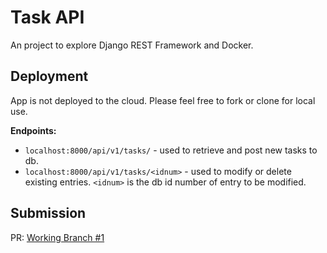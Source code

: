 # Task API

An project to explore Django REST Framework and Docker.

## Deployment

App is not deployed to the cloud. Please feel free to fork or clone for local use.

**Endpoints:**

* `localhost:8000/api/v1/tasks/` - used to retrieve and post new tasks to db.
* `localhost:8000/api/v1/tasks/<idnum>` - used to modify or delete existing entries. `<idnum>` is the db id number of entry to be modified.

## Submission

PR: [Working Branch #1](http.cats)
